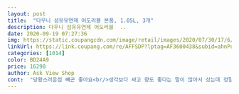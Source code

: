 ```yaml
---
layout: post 
title:  "다우니 섬유유연제 어도러블 본품, 1.05L, 3개" 
description: 다우니 섬유유연제 어도러블  ..
date: 2020-09-19 07:27:36 
img: https://static.coupangcdn.com/image/retail/images/2020/07/30/17/6/533edbc1-1cf4-4576-9efe-8e0b60d69f56.jpg 
linkUrl: https://link.coupang.com/re/AFFSDP?lptag=AF3600438&subid=ahnPublicAsk&pageKey=1898279533&itemId=3224715941&vendorItemId=71211965834&traceid=V0-113-6733e40883e10410 
categories: [1014] 
color: BD24A9 
price: 16290 
author: Ask View Shop 
cont:  "당황스러운점 빼곤 좋아요<br/>생각보다 싸고 향도 좋다는 말이 많아서 샀는데 정말 후회없는 향이에요!!!!!! 뭔가 꽃향기에 살짝 시트러스향이 섞인 냄새인데 왛 귀여운 타이니탄 캐릭터들도 프린터 되어있고 정말 좋아요!!<br/>캐릭터 너무 귀엽고 배송 빠르고 좋아요♡<br/>한참전에 떴을때 사용해봤는데 향이 너무 좋더라구요^^<br/>향도좋고한데요 1개가 통 주변에 샌건지 묻어있어서<br/>" 
---
```

